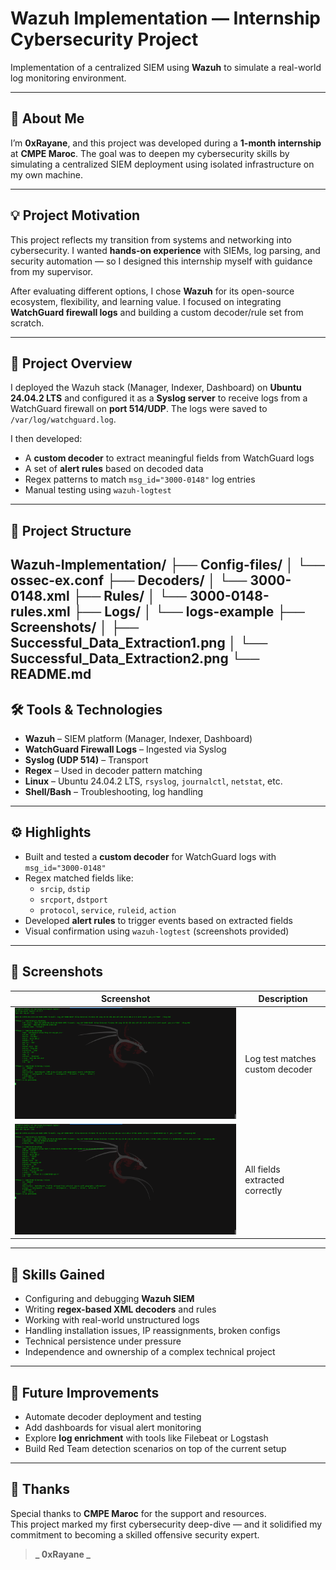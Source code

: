# Wazuh Implementation — Internship Cybersecurity Project

Implementation of a centralized SIEM using **Wazuh** to simulate a real-world log monitoring environment.

---

## 👤 About Me

I’m **0xRayane**, and this project was developed during a **1-month internship** at **CMPE Maroc**. The goal was to deepen my cybersecurity skills by simulating a centralized SIEM deployment using isolated infrastructure on my own machine.

---

## 💡 Project Motivation

This project reflects my transition from systems and networking into cybersecurity. I wanted **hands-on experience** with SIEMs, log parsing, and security automation — so I designed this internship myself with guidance from my supervisor.

After evaluating different options, I chose **Wazuh** for its open-source ecosystem, flexibility, and learning value. I focused on integrating **WatchGuard firewall logs** and building a custom decoder/rule set from scratch.

---

## 🧩 Project Overview

I deployed the Wazuh stack (Manager, Indexer, Dashboard) on **Ubuntu 24.04.2 LTS** and configured it as a **Syslog server** to receive logs from a WatchGuard firewall on **port 514/UDP**. The logs were saved to `/var/log/watchguard.log`.

I then developed:
- A **custom decoder** to extract meaningful fields from WatchGuard logs
- A set of **alert rules** based on decoded data
- Regex patterns to match `msg_id="3000-0148"` log entries
- Manual testing using `wazuh-logtest`

---

## 📁 Project Structure

Wazuh-Implementation/
├── Config-files/
│ └── ossec-ex.conf
├── Decoders/
│ └── 3000-0148.xml
├── Rules/
│ └── 3000-0148-rules.xml
├── Logs/
│ └── logs-example
├── Screenshots/
│ ├── Successful_Data_Extraction1.png
│ └── Successful_Data_Extraction2.png
└── README.md
---

## 🛠️ Tools & Technologies

- **Wazuh** – SIEM platform (Manager, Indexer, Dashboard)
- **WatchGuard Firewall Logs** – Ingested via Syslog
- **Syslog (UDP 514)** – Transport
- **Regex** – Used in decoder pattern matching
- **Linux** – Ubuntu 24.04.2 LTS, `rsyslog`, `journalctl`, `netstat`, etc.
- **Shell/Bash** – Troubleshooting, log handling

---

## ⚙️ Highlights

- Built and tested a **custom decoder** for WatchGuard logs with `msg_id="3000-0148"`
- Regex matched fields like:
  - `srcip`, `dstip`
  - `srcport`, `dstport`
  - `protocol`, `service`, `ruleid`, `action`
- Developed **alert rules** to trigger events based on extracted fields
- Visual confirmation using `wazuh-logtest` (screenshots provided)

---

## 📸 Screenshots

| Screenshot | Description |
|------------|-------------|
| ![Extraction1](Screenshots/Successful_Data_Extraction1.png) | Log test matches custom decoder |
| ![Extraction2](Screenshots/Successful_Data_Extraction2.png) | All fields extracted correctly |

---

## 🧠 Skills Gained

- Configuring and debugging **Wazuh SIEM**
- Writing **regex-based XML decoders** and rules
- Working with real-world unstructured logs
- Handling installation issues, IP reassignments, broken configs
- Technical persistence under pressure
- Independence and ownership of a complex technical project

---

## 🔧 Future Improvements

- Automate decoder deployment and testing
- Add dashboards for visual alert monitoring
- Explore **log enrichment** with tools like Filebeat or Logstash
- Build Red Team detection scenarios on top of the current setup

---

## 🙌 Thanks

Special thanks to **CMPE Maroc** for the support and resources.  
This project marked my first cybersecurity deep-dive — and it solidified my commitment to becoming a skilled offensive security expert.

> **_ 0xRayane _**
